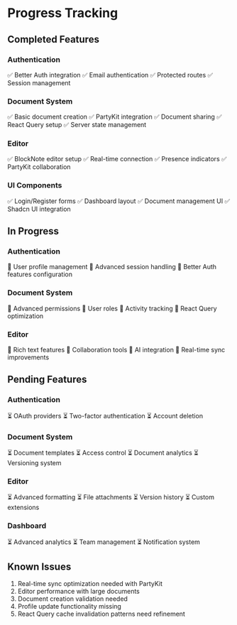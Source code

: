 # Progress Tracking

## Completed Features

### Authentication

✅ Better Auth integration
✅ Email authentication
✅ Protected routes
✅ Session management

### Document System

✅ Basic document creation
✅ PartyKit integration
✅ Document sharing
✅ React Query setup
✅ Server state management

### Editor

✅ BlockNote editor setup
✅ Real-time connection
✅ Presence indicators
✅ PartyKit collaboration

### UI Components

✅ Login/Register forms
✅ Dashboard layout
✅ Document management UI
✅ Shadcn UI integration

## In Progress

### Authentication

🔄 User profile management
🔄 Advanced session handling
🔄 Better Auth features configuration

### Document System

🔄 Advanced permissions
🔄 User roles
🔄 Activity tracking
🔄 React Query optimization

### Editor

🔄 Rich text features
🔄 Collaboration tools
🔄 AI integration
🔄 Real-time sync improvements

## Pending Features

### Authentication

⏳ OAuth providers
⏳ Two-factor authentication
⏳ Account deletion

### Document System

⏳ Document templates
⏳ Access control
⏳ Document analytics
⏳ Versioning system

### Editor

⏳ Advanced formatting
⏳ File attachments
⏳ Version history
⏳ Custom extensions

### Dashboard

⏳ Advanced analytics
⏳ Team management
⏳ Notification system

## Known Issues

1. Real-time sync optimization needed with PartyKit
2. Editor performance with large documents
3. Document creation validation needed
4. Profile update functionality missing
5. React Query cache invalidation patterns need refinement
